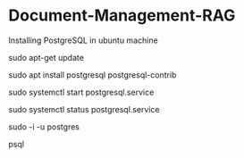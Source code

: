 # Document-Management-RAG

Installing PostgreSQL in ubuntu machine

sudo apt-get update

sudo apt install postgresql postgresql-contrib

sudo systemctl start postgresql.service

sudo systemctl status postgresql.service

sudo -i -u postgres

psql
